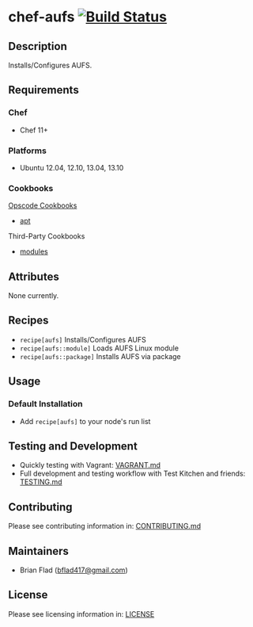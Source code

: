 # chef-aufs [![Build Status](https://secure.travis-ci.org/bflad/chef-aufs.png?branch=master)](http://travis-ci.org/bflad/chef-aufs)

## Description

Installs/Configures AUFS.

## Requirements

### Chef

* Chef 11+

### Platforms

* Ubuntu 12.04, 12.10, 13.04, 13.10

### Cookbooks

[Opscode Cookbooks](https://github.com/opscode-cookbooks/)

* [apt](https://github.com/opscode-cookbooks/apt)

Third-Party Cookbooks

* [modules](https://github.com/Youscribe/modules-cookbook)

## Attributes

None currently.

## Recipes

* `recipe[aufs]` Installs/Configures AUFS
* `recipe[aufs::module]` Loads AUFS Linux module
* `recipe[aufs::package]` Installs AUFS via package

## Usage

### Default Installation

* Add `recipe[aufs]` to your node's run list

## Testing and Development

* Quickly testing with Vagrant: [VAGRANT.md](VAGRANT.md)
* Full development and testing workflow with Test Kitchen and friends: [TESTING.md](TESTING.md)

## Contributing

Please see contributing information in: [CONTRIBUTING.md](CONTRIBUTING.md)

## Maintainers

* Brian Flad (<bflad417@gmail.com>)

## License

Please see licensing information in: [LICENSE](LICENSE)

